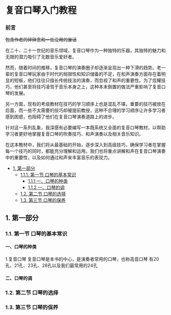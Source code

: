 # 复音口琴入门教程 

### 前言

~~包含作者的碎碎念和一些没用的废话~~

在二十、二十一世纪的音乐领域，复音口琴作为一种独特的乐器，其独特的魅力和无限的潜力吸引了无数音乐爱好者。

然而，随着时间的推移，复音口琴的演奏圈子却逐渐呈现出一种下滑的趋势。老一辈的复音口琴玩家由于时代的局限性和知识储备的不足，在和声演奏方面存在着明显的短板，他们往往只擅长传统技法的演奏，而忽视了和声的重要性。为了炫耀技巧，他们甚至将技巧凌驾于音乐本身之上，这种本末倒置的做法严重影响了复音口琴的发展。

另一方面，现有的考级教材在技巧的学习顺序上也是混乱不堪，重要的技巧被放在后面，而一些不太需要的技巧却被提前教授，这种不合理的学习顺序让许多学习者感到困惑，也阻碍了他们在复音口琴演奏道路上的进步。

针对这一系列乱象，我深感有必要编写一本既系统又全面的复音口琴教材，以帮助学习者更好地掌握复音口琴的吹奏技巧、和声演奏以及相关音乐知识。

在这本教材中，我们将从最基础的开始，逐步深入到高级技巧，确保学习者在掌握每一个技巧的同时，都能充分理解和运用。我们也将重点讲解和声在复音口琴演奏中的重要性，以及如何通过和声来丰富音乐的表现力。

- [1. 第一部分](#1口琴的基本知识)
  - [1.1.1. 第一节 口琴的基本常识](#11-口琴的基本常识)
    - [1.1.1 一、口琴的种类](#111-口琴的种类)
    - [1.1.2 一、口琴的调](#112-口琴的调)
  - [1.2. 第二节 口琴的选择](#12-口琴的选择)
  - [1.3. 第三节 口琴的保养](#13-口琴的保养)

## 1. 第一部分
### 1.1. 第一节 口琴的基本常识
#### 一、口琴的种类
  1.复音口琴
  复音口琴是本书的中心，是演奏者常用的口琴，也称高音口琴
  有20孔、21孔、23孔、28孔以及我们最常用的24孔

#### 二、口琴的调

### 1.2. 第二节 口琴的选择

### 1.3. 第三节 口琴的保养

